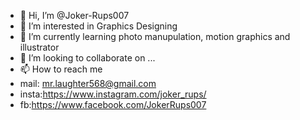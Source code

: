- 👋 Hi, I’m @Joker-Rups007
- 👀 I’m interested in Graphics Designing
- 🌱 I’m currently learning photo manupulation, motion graphics and illustrator
- 💞️ I’m looking to collaborate on ...
- 📫 How to reach me 
- mail: mr.laughter568@gmail.com
- insta:https://www.instagram.com/joker_rups/
- fb:https://www.facebook.com/JokerRups007

<!---
Joker-Rups007/Joker-Rups007 is a ✨ special ✨ repository because its `README.md` (this file) appears on your GitHub profile.
You can click the Preview link to take a look at your changes.
--->
